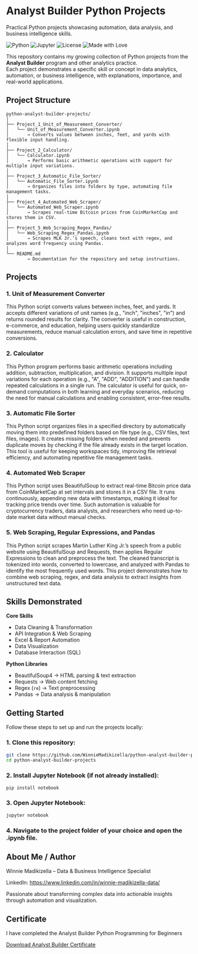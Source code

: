 # Analyst Builder Python Projects
Practical Python projects showcasing automation, data analysis, and business intelligence skills.

![Python](https://img.shields.io/badge/Python-3.9%2B-blue?logo=python) ![Jupyter](https://img.shields.io/badge/Jupyter-Notebook-orange?logo=jupyter) ![License](https://img.shields.io/badge/License-MIT-green) ![Made with Love](https://img.shields.io/badge/Made%20with-❤️-red)

This repository contains my growing collection of Python projects from the **Analyst Builder** program and other analytics practice.  
Each project demonstrates a specific skill or concept in data analytics, automation, or business intelligence, with explanations, importance, and real-world applications.

## Project Structure
```
python-analyst-builder-projects/
│
├── Project_1_Unit_of_Measurement_Converter/
│   └── Unit_of_Measurement_Converter.ipynb
│       → Converts values between inches, feet, and yards with flexible input handling.
│
├── Project_2_Calculator/
│   └── Calculator.ipynb
│       → Performs basic arithmetic operations with support for multiple input variations.
│
├── Project_3_Automatic_File_Sorter/
│   └── Automatic_File_Sorter.ipynb
│       → Organizes files into folders by type, automating file management tasks.
│
├── Project_4_Automated_Web_Scraper/
│   └── Automated_Web_Scraper.ipynb
│       → Scrapes real-time Bitcoin prices from CoinMarketCap and stores them in CSV.
│
├── Project_5_Web_Scraping_Regex_Pandas/
│   └── Web_Scraping_Regex_Pandas.ipynb
│       → Scrapes MLK Jr.’s speech, cleans text with regex, and analyzes word frequency using Pandas.
│
└── README.md
        → Documentation for the repository and setup instructions.

```

## Projects
### 1. Unit of Measurement Converter
This Python script converts values between inches, feet, and yards. It accepts different variations of unit names (e.g., "inch", "inches", "in") and returns rounded results for clarity. The converter is useful in construction, e-commerce, and education, helping users quickly standardize measurements, reduce manual calculation errors, and save time in repetitive conversions.

### 2. Calculator
This Python program performs basic arithmetic operations including addition, subtraction, multiplication, and division. It supports multiple input variations for each operation (e.g., "A", "ADD", "ADDITION") and can handle repeated calculations in a single run. The calculator is useful for quick, on-demand computations in both learning and everyday scenarios, reducing the need for manual calculations and enabling consistent, error-free results.

### 3. Automatic File Sorter
This Python script organizes files in a specified directory by automatically moving them into predefined folders based on file type (e.g., CSV files, text files, images). It creates missing folders when needed and prevents duplicate moves by checking if the file already exists in the target location. This tool is useful for keeping workspaces tidy, improving file retrieval efficiency, and automating repetitive file management tasks.

### 4. Automated Web Scraper
This Python script uses BeautifulSoup to extract real-time Bitcoin price data from CoinMarketCap at set intervals and stores it in a CSV file. It runs continuously, appending new data with timestamps, making it ideal for tracking price trends over time. Such automation is valuable for cryptocurrency traders, data analysts, and researchers who need up-to-date market data without manual checks.

### 5. Web Scraping, Regular Expressions, and Pandas
This Python script scrapes Martin Luther King Jr.’s speech from a public website using BeautifulSoup and Requests, then applies Regular Expressions to clean and preprocess the text. The cleaned transcript is tokenized into words, converted to lowercase, and analyzed with Pandas to identify the most frequently used words. This project demonstrates how to combine web scraping, regex, and data analysis to extract insights from unstructured text data.

## Skills Demonstrated
**Core Skills**
- Data Cleaning & Transformation  
- API Integration & Web Scraping  
- Excel & Report Automation  
- Data Visualization  
- Database Interaction (SQL)  

**Python Libraries**
- BeautifulSoup4 → HTML parsing & text extraction  
- Requests → Web content fetching  
- Regex (`re`) → Text preprocessing  
- Pandas → Data analysis & manipulation  


## Getting Started

Follow these steps to set up and run the projects locally:

### 1. Clone this repository:
```bash
git clone https://github.com/WinnieMadikizella/python-analyst-builder-projects.git
cd python-analyst-builder-projects
```

### 2. Install Jupyter Notebook (if not already installed):
```bash
pip install notebook
```

### 3. Open Jupyter Notebook:
```bash
jupyter notebook
```

### 4. Navigate to the project folder of your choice and open the .ipynb file.


## About Me / Author

Winnie Madikizella – Data & Business Intelligence Specialist

LinkedIn: https://www.linkedin.com/in/winnie-madikizella-data/

Passionate about transforming complex data into actionable insights through automation and visualization.

## Certificate
I have completed the Analyst Builder Python Programming for Beginners

[Download Analyst Builder Certificate](certificates/Analyst_Builder_Certificate.pdf)
